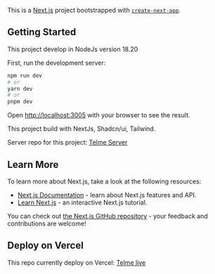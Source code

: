 This is a [Next.js](https://nextjs.org) project bootstrapped with [`create-next-app`](https://github.com/vercel/next.js/tree/canary/packages/create-next-app).

## Getting Started

This project develop in NodeJs version 18.20

First, run the development server:

```bash
npm run dev
# or
yarn dev
# or
pnpm dev

```

Open [http://localhost:3005](http://localhost:3005) with your browser to see the result.

This project build with NextJs, Shadcn/ui, Tailwind.

Server repo for this project: [Telme Server](https://github.com/mtri-git/telme_api)

## Learn More

To learn more about Next.js, take a look at the following resources:

- [Next.js Documentation](https://nextjs.org/docs) - learn about Next.js features and API.
- [Learn Next.js](https://nextjs.org/learn) - an interactive Next.js tutorial.

You can check out [the Next.js GitHub repository](https://github.com/vercel/next.js) - your feedback and contributions are welcome!

## Deploy on Vercel

This repo currently deploy on Vercel: [Telme live](https://telme.vercel.app/)
